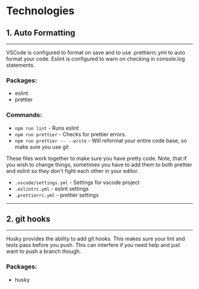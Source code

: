 # Technologies

## 1. Auto Formatting

---

VSCode is configured to format on save and to use .prettierrc.yml to auto format your code. Eslint is configured to warn on checking in console.log statements.

### Packages:

- eslint
- prettier

### Commands:

- `npm run lint` - Runs eslint
- `npm run prettier` - Checks for prettier errors.
- `npm run prettier -- --write` - Will reformat your entire code base, so make sure you use git

These files work together to make sure you have pretty code. Note, that if you wish to change things, sometimes you have to add them to both prettier and eslint so they don't fight each other in your editor.

- `.vscode/settings.yml` - Settings for vscode project
- `.eslintrc.yml` - eslint settings
- `.prettierrc.yml` - prettier settings

---

## 2. git hooks

---

Husky provides the ability to add git hooks. This makes sure your lint and tests pass before you push. This can interfere if you need help and just want to push a branch though.

### Packages:

- husky
